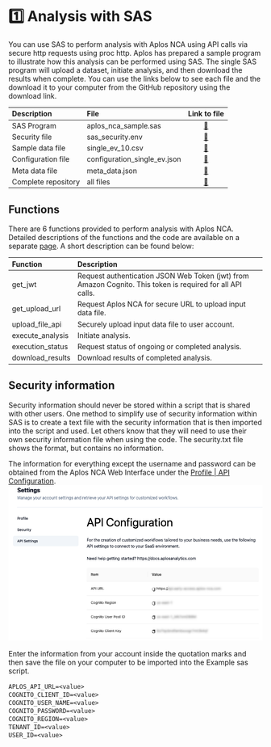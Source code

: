# 1️⃣ Analysis with SAS

You can use SAS to perform analysis with Aplos NCA using API calls via secure http requests using proc http. Aplos has prepared a sample program to illustrate how this analysis can be performed using SAS. The single SAS program will upload a dataset, initiate analysis, and then download the results when complete. You can use the links below to see each file and the download it to your computer from the GitHub repository using the download link.   

| Description | File | Link to file |
| :--- | :--- | :---: |
| SAS Program | aplos_nca_sample.sas | [:page_facing_up:](https://github.com/AplosAnalytics/docs.aplosanalytics.com/blob/67243d28a2a2621fdc975b20ac3d36d788893962/docs/downloads/sas-files/aplos_nca_sample.sas)|
| Security file | sas_security.env | [:page_facing_up:](https://github.com/AplosAnalytics/docs.aplosanalytics.com/blob/67243d28a2a2621fdc975b20ac3d36d788893962/docs/downloads/sas-files/sas_security.env)|
| Sample data file | single_ev_10.csv | [:page_facing_up:](https://github.com/AplosAnalytics/docs.aplosanalytics.com/blob/67243d28a2a2621fdc975b20ac3d36d788893962/docs/downloads/sas-files/single_ev_10.csv)|
| Configuration file | configuration_single_ev.json | [:page_facing_up:](https://github.com/AplosAnalytics/docs.aplosanalytics.com/blob/67243d28a2a2621fdc975b20ac3d36d788893962/docs/downloads/sas-files/configuration_single_ev.json)|
| Meta data file | meta_data.json | [:page_facing_up:](https://github.com/AplosAnalytics/docs.aplosanalytics.com/blob/67243d28a2a2621fdc975b20ac3d36d788893962/docs/downloads/sas-files/meta_data.json)|
| Complete repository | all files | [:link:](https://github.com/AplosAnalytics/docs.aplosanalytics.com/tree/67243d28a2a2621fdc975b20ac3d36d788893962/docs/downloads/sas-files) |

## Functions

There are 6 functions provided to perform analysis with Aplos NCA. Detailed descriptions of the functions and the code are available on a separate [page](./sas-program.md). A short description can be found below:

| Function | Description |
| :--- | :--- |
| get_jwt | Request authentication JSON Web Token (jwt) from Amazon Cognito. This token is required for all API calls. |
| get_upload_url | Request Aplos NCA for secure URL to upload input data file. |
| upload_file_api | Securely upload input data file to user account. |
| execute_analysis | Initiate analysis. |
| execution_status | Request status of ongoing or completed analysis. |
| download_results | Download results of completed analysis. |

## Security information

Security information should never be stored within a script that is shared with other users. One method to simplify use of security information within SAS is to create a text file with the security information that is then imported into the script and used. Let others know that they will need to use their own security information file when using the code. The security.txt file shows the format, but contains no information.

The information for everything except the username and password can be obtained from the Aplos NCA Web Interface under the [Profile | API Configuration](./sas-overview.md#security-information). 
![API Configuration](./images/API_Configuration_blur.png)

Enter the information from your account inside the quotation marks and then save the file on your computer to be imported into the Example sas script. 

```sas:line-numbers
APLOS_API_URL=<value>
COGNITO_CLIENT_ID=<value>
COGNITO_USER_NAME=<value>
COGNITO_PASSWORD=<value>
COGNITO_REGION=<value>
TENANT_ID=<value>
USER_ID=<value>
```


